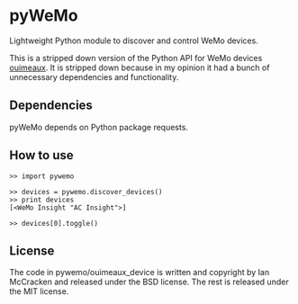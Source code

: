 pyWeMo
======
Lightweight Python module to discover and control WeMo devices.

This is a stripped down version of the Python API for WeMo devices [ouimeaux](https://github.com/iancmcc/ouimeaux). It is stripped down because in my opinion it had a bunch of unnecessary dependencies and functionality.

Dependencies
------------
pyWeMo depends on Python package requests.

How to use
----------

    >> import pywemo

    >> devices = pywemo.discover_devices()
    >> print devices
    [<WeMo Insight "AC Insight">]

    >> devices[0].toggle()

License
-------
The code in pywemo/ouimeaux_device is written and copyright by Ian McCracken and released under the BSD license. The rest is released under the MIT license.
